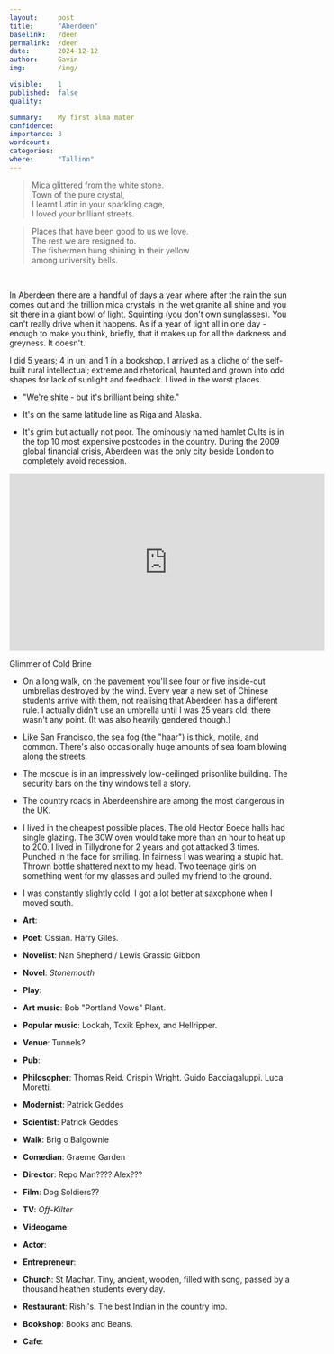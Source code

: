 ```yaml
---
layout:     post
title:      "Aberdeen"
baselink:   /deen
permalink:  /deen
date:       2024-12-12
author:     Gavin   
img:        /img/

visible:    1
published:  false
quality:    

summary:    My first alma mater
confidence: 
importance: 3
wordcount:  
categories: 
where:      "Tallinn"
---
```


> Mica glittered from the white stone.<br>Town of the pure crystal,<br>I learnt Latin in your sparkling cage,<br>I loved your brilliant streets.<br>

> Places that have been good to us we love.<br>The rest we are resigned to.<br>The fishermen hung shining in their yellow<br>among university bells.

<br>

In Aberdeen there are a handful of days a year where after the rain the sun comes out and the trillion mica crystals in the wet granite all shine and you sit there in a giant bowl of light. Squinting (you don't own sunglasses). You can't really drive when it happens. As if a year of light all in one day - enough to make you think, briefly, that it makes up for all the darkness and greyness. It doesn't.

I did 5 years; 4 in uni and 1 in a bookshop. I arrived as a cliche of the self-built rural intellectual; extreme and rhetorical, haunted and grown into odd shapes for lack of sunlight and feedback. I lived in the worst places.

* "We're shite - but it's brilliant being shite."

* It's on the same latitude line as Riga and Alaska.

* It's grim but actually not poor. The ominously named hamlet Cults is in the top 10 most expensive postcodes in the country. During the 2009 global financial crisis, Aberdeen was the only city beside London to completely avoid recession.

<iframe width="560" height="315" src="https://www.youtube.com/embed/PE6RH7APXfw?si=AZx50SbCOjQYnSUt" title="YouTube video player" frameborder="0" allow="accelerometer; autoplay; clipboard-write; encrypted-media; gyroscope; picture-in-picture; web-share" referrerpolicy="strict-origin-when-cross-origin" allowfullscreen></iframe>

<br>

Glimmer of Cold Brine


* On a long walk, on the pavement you'll see four or five inside-out umbrellas destroyed by the wind. Every year a new set of Chinese students arrive with them, not realising that Aberdeen has a different rule. I actually didn't use an umbrella until I was 25 years old; there wasn't any point. (It was also heavily gendered though.)

* Like San Francisco, the sea fog (the "haar") is thick, motile, and common. There's also occasionally huge amounts of sea foam blowing along the streets.

* The mosque is in an impressively low-ceilinged prisonlike building. The security bars on the tiny windows tell a story. 

* The country roads in Aberdeenshire are among the most dangerous in the UK.

* I lived in the cheapest possible places. The old Hector Boece halls had single glazing. The 30W oven would take more than an hour to heat up to 200. I lived in Tillydrone for 2 years and got attacked 3 times. Punched in the face for smiling. In fairness I was wearing a stupid hat. Thrown bottle shattered next to my head. Two teenage girls on something went for my glasses and pulled my friend to the ground. 

* I was constantly slightly cold. I got a lot better at saxophone when I moved south.


* **Art**: 

* **Poet**: Ossian. Harry Giles.

* **Novelist**: Nan Shepherd / Lewis Grassic Gibbon

* **Novel**: _Stonemouth_

* **Play**: 

* **Art music**: Bob "Portland Vows" Plant. 

* **Popular music**: Lockah, Toxik Ephex, and Hellripper.

* **Venue**: Tunnels?

* **Pub**: 

* **Philosopher**: Thomas Reid. Crispin Wright. Guido Bacciagaluppi. Luca Moretti.

* **Modernist**: Patrick Geddes 

* **Scientist**: Patrick Geddes 

* **Walk**: Brig o Balgownie

* **Comedian**: Graeme Garden

* **Director**: Repo Man???? Alex???

* **Film**: Dog Soldiers??

* **TV**: _Off-Kilter_

* **Videogame**: 

* **Actor**: 

* **Entrepreneur**: 

* **Church**: St Machar. Tiny, ancient, wooden, filled with song, passed by a thousand heathen students every day.

* **Restaurant**: Rishi's. The best Indian in the country imo.

* **Bookshop**: Books and Beans.

* **Cafe**: 